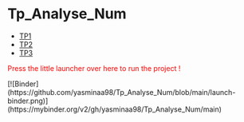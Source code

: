 # Tp_Analyse_Num
- [TP1][TP1]
- [TP2][TP2]
- [TP3][TP3]






  
 [TP1]: https://github.com/yasminaa98/Tp_Analyse_Num/blob/main/TP1/TP1_E.ipynb
 [TP2]: https://github.com/yasminaa98/Tp_Analyse_Num/blob/main/TP2/TP2_E.ipynb
 [TP3]: https://github.com/yasminaa98/Tp_Analyse_Num/blob/main/TP3/widget_final.ipynb
 

<p style='color:red'>Press the little launcher over here to run the project ! </p>
 [![Binder](https://github.com/yasminaa98/Tp_Analyse_Num/blob/main/launch-binder.png)](https://mybinder.org/v2/gh/yasminaa98/Tp_Analyse_Num/main)
